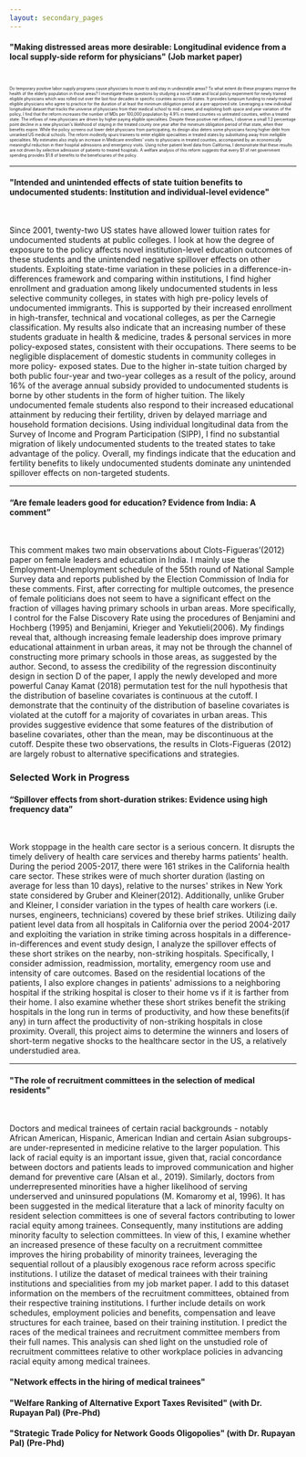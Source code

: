 ```yaml
---
layout: secondary_pages
---
```


#### **"Making distressed areas more desirable: Longitudinal evidence from a local supply-side reform for physicians" (Job market paper)**

<br>
<p style="font-size:0.5em">
Do temporary positive labor supply programs cause physicians to move to and stay in undesirable areas? To what extent do these programs improve the health of the elderly population in those areas? I investigate these questions by studying a novel state and local policy experiment for newly trained eligible physicians which was rolled out over the last four decades in specific counties across US states. It provides lumpsum funding to newly-trained eligible physicians who agree to practice for the duration of at least the minimum obligation period at a pre-approved site. Leveraging a new individual longitudinal dataset that tracks the universe of physicians from their medical school to mid-career, and exploiting both space and year variation of the policy, I find that the reform increases the number of MDs per 100,000 population by 4.9% in treated counties vs untreated counties, within a treated state. The inflows of new physicians are driven by higher paying eligible specialities. Despite these positive net inflows, I observe a small 1.2 percentage point decline in a new physician's likelihood of staying in the treated county one year after the minimum obligation period of that state, when their benefits expire. While the policy screens out lower debt physicians from participating, its design also deters some physicians facing higher debt from unranked US medical schools. The reform modestly spurs trainees to enter eligible specialities in treated states by substituting away from ineligible specialities. My estimates also imply an increase in Medicare enrollees' visits to physicians in treated counties, accompanied by an economically meaningful reduction in their hospital admissions and emergency visits. Using richer patient level data from California, I demonstrate that these results are not driven by selective admission of patients to treated hospitals. A welfare analysis of this reform suggests that every $1 of net government spending provides $1.8 of benefits to the beneficiaries of the policy. 
</p>
<hr>

#### **"Intended and unintended effects of state tuition benefits to undocumented students: Institution and individual-level evidence"**  

<br>

Since 2001, twenty-two US states have allowed lower tuition rates for undocumented students at public colleges. I look at how the degree of exposure to the policy affects novel institution-level education outcomes of these students and the unintended negative spillover effects on other students. Exploiting state-time variation
in these policies in a difference-in-differences framework and comparing within institutions, I find higher enrollment and graduation among likely undocumented students in less selective community colleges, in states with high pre-policy levels of undocumented immigrants. This is supported by their increased enrollment in high-transfer, technical and vocational colleges, as per the Carnegie classification. My results also indicate that an increasing number of these students graduate in health & medicine, trades & personal services in more policy-exposed states, consistent with their occupations. There seems to be negligible displacement of domestic students in community colleges in more policy- exposed states. Due to the higher in-state tuition charged by both public four-year and two-year colleges as a result of the policy, around 16% of the average annual subsidy provided to undocumented students is borne by other students in the form of higher tuition. The likely undocumented female students also respond to their increased educational attainment by reducing their fertility, driven by delayed marriage and household formation decisions. Using individual longitudinal data from the Survey of Income and Program Participation (SIPP), I find no substantial migration of likely undocumented students to the treated states to take advantage of the policy. Overall, my findings indicate that the education and fertility benefits to likely undocumented students dominate any unintended spillover effects on non-targeted students.

<hr>

#### **“Are female leaders good for education? Evidence from India: A comment”**

<br>

This comment makes two main observations about Clots-Figueras’(2012) paper on female leaders and education in India. I mainly use the Employment-Unemployment schedule of the 55th round of National Sample Survey data and reports published by the Election Commission of India for these comments. First, after correcting for multiple outcomes, the presence of female politicians does not seem to have a significant effect on the fraction of villages having primary schools in urban areas. More specifically, I control for the False Discovery Rate using the procedures of Benjamini and Hochberg (1995) and Benjamini, Krieger and Yekutieli(2006). My findings reveal that, although increasing female leadership does improve primary educational attainment in urban areas, it may not be through the channel of constructing more primary schools in those areas, as suggested by the author. Second, to assess the credibility of the regression discontinuity design in section D of the paper, I apply the newly developed and more powerful Canay Kamat (2018) permutation test for the null hypothesis that the distribution of baseline covariates is continuous at the cutoff. I demonstrate that the continuity of the distribution of baseline covariates is violated at the cutoff for a majority of covariates in urban areas. This provides suggestive evidence that some features of the distribution of baseline covariates, other than the mean, may be discontinuous at the cutoff. Despite these two observations, the results in Clots-Figueras (2012) are largely robust to alternative specifications and strategies.

### Selected Work in Progress
#### **“Spillover effects from short-duration strikes: Evidence using high frequency data”**

<br>

Work stoppage in the health care sector is a serious concern. It disrupts the timely delivery of health care services and thereby harms patients' health. During the period 2005-2017, there were 161 strikes in the California health care sector. These strikes were of much shorter duration (lasting on average for less than 10 days), relative to the nurses' strikes in New York state considered by Gruber and Kleiner(2012). Additionally, unlike Gruber and Kleiner, I consider variation in the types of health care workers (i.e. nurses, engineers, technicians) covered by these brief strikes. Utilizing daily patient level data from all hospitals in California over the period 2004-2017 and exploiting the variation in strike timing across hospitals in a difference-in-differences and event study design, I analyze the spillover effects of these short strikes on the nearby, non-striking hospitals. Specifically, I consider admission, readmission, mortality, emergency room use and intensity of care outcomes. Based on the residential locations of the patients, I also explore changes in patients' admissions to a neighboring hospital if the striking hospital is closer to their home vs if it is farther from their home. I also examine whether these short strikes benefit the striking hospitals in the long run in terms of productivity, and how these benefits(if any) in turn affect the productivity of non-striking hospitals in close proximity. Overall, this project aims to determine the winners and losers of short-term negative shocks to the healthcare sector in the US, a relatively understudied area.

<hr>

#### **"The role of recruitment committees in the selection of medical residents"**

<br>

Doctors and medical trainees of certain racial backgrounds - notably African American, Hispanic, American Indian and certain Asian subgroups- are under-represented in medicine relative to the larger population. This lack of racial equity is an important issue, given that, racial concordance between doctors and patients leads to improved communication and higher demand for preventive care (Alsan et al., 2019). Similarly, doctors from underrepresented minorities have a higher likelihood of serving underserved and uninsured populations (M. Komaromy et al, 1996). It has been suggested in the medical literature that a lack of minority faculty on resident selection committees is one of several factors contributing to lower racial equity among trainees. Consequently, many institutions are adding minority faculty to selection committees. In view of this, I examine whether an increased presence of these faculty on a recruitment committee improves the hiring probability of minority trainees, leveraging the sequential rollout of a plausibly exogenous race reform across specific institutions.  I utilize the dataset of medical trainees with their training institutions and specialities from my job market paper. I add to this dataset information on the members of the recruitment committees, obtained from their respective training institutions. I further include details on work schedules, employment policies and benefits, compensation and leave structures for each trainee, based on their training institution. I predict the races of the medical trainees and recruitment committee members from their full names. This analysis can shed light on the unstudied role of recruitment committees relative to other workplace policies in advancing racial equity among medical trainees.

#### **"Network effects in the hiring of medical trainees"**

#### **"Welfare Ranking of Alternative Export Taxes Revisited" (with Dr. Rupayan Pal) (Pre-Phd)**

#### **"Strategic  Trade  Policy  for  Network  Goods  Oligopolies"  (with Dr. Rupayan  Pal) (Pre-Phd)**



